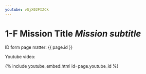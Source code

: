 ```yaml
---
youtube: vSjX02FIZCk
---
```



# 1-F Mission Title *Mission subtitle*

ID form page matter: {{ page.id }}

Youtube video: 

{% include youtube_embed.html id=page.youtube_id %}
